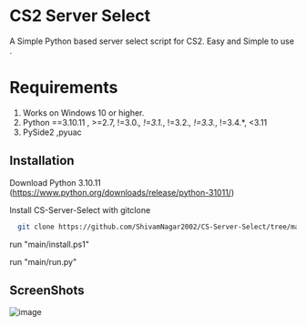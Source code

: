 
# CS2 Server Select

A Simple Python based server select script for CS2. Easy and Simple to use .


# Requirements 
1. Works on Windows 10 or higher. 
2. Python ==3.10.11 , >=2.7, !=3.0.*, !=3.1.*, !=3.2.*, !=3.3.*, !=3.4.*, <3.11
3. PySide2 ,pyuac 






## Installation

Download Python 3.10.11 (https://www.python.org/downloads/release/python-31011/)

Install CS-Server-Select with gitclone

```bash
  git clone https://github.com/ShivamNagar2002/CS-Server-Select/tree/main/main
```
run "main/install.ps1" 

run "main/run.py"


    
## ScreenShots
![image](https://github.com/ShivamNagar2002/CS-Server-Select/assets/162788327/518808db-5890-41b8-8aaa-14bf55029ac3)
